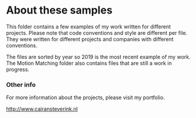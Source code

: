 # About these samples

This folder contains a few examples of my work written for different projects. Please note that code conventions 
and style are different per file. They were written for different projects and companies with different conventions.

The files are sorted by year so 2019 is the most recent example of my work. The Motion Matching folder also contains
files that are still a work in progress.

### Other info

For more information about the projects, please visit my portfolio.

http://www.cairansteverink.nl

